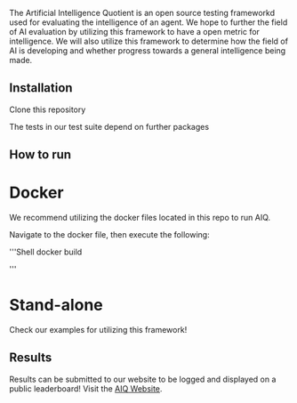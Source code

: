 The Artificial Intelligence Quotient is an open source testing frameworkd used for evaluating the intelligence of an agent. We hope to further the field of AI evaluation by utilizing this framework to have a open metric for intelligence. We will also utilize this framework to determine how the field of AI is developing and whether progress towards a general intelligence being made.

## Installation
Clone this repository

The tests in our test suite depend on further packages


## How to run

# Docker
We recommend utilizing the docker files located in this repo to run AIQ.

Navigate to the docker file, then execute the following:

'''Shell
docker build

'''

# Stand-alone

Check our examples for utilizing this framework!


## Results
Results can be submitted to our website to be logged and displayed on a public leaderboard!
Visit the [AIQ Website](https://portal.eecs.wsu.edu/aiq/).









